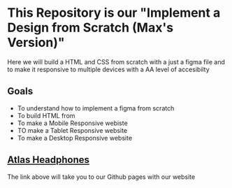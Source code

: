 # This Repository is our "Implement a Design from Scratch (Max's Version)"
Here we will build a HTML and CSS from scratch with a just a figma file and to make it responsive to multiple devices with a AA level of accesibilty
## Goals
- To understand how to implement a figma from scratch
- To build HTML from
- To make a Mobile Responsive webiste
- TO make a Tablet Responsive website
- To make a Desktop Responsive website


## [Atlas Headphones]([https://youtu.be/dQw4w9WgXcQ?si=N1oiu4MC25Ked9P6](https://dtbissy.github.io/atlas-heaphones/))
The link above will take you to our Github pages with our website
